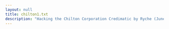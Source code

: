 ```yaml
---
layout: null
title: chilton1.txt
description: "Hacking the Chilton Corporation Credimatic by Ryche (June 24, 1986)"
---
```

